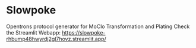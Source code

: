 # Slowpoke
Opentrons protocol generator for MoClo Transformation and Plating
Check the Streamlit Webapp: https://slowpoke-rhbump48hwyrdj2gl7hovz.streamlit.app/
